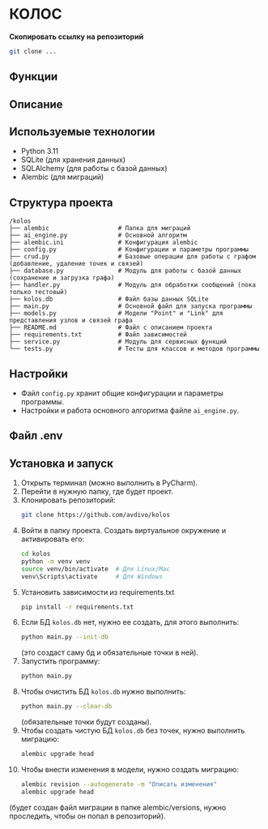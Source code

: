 # КОЛОС

**Скопировать ссылку на репозиторий**  
```bash
git clone ...
```

## Функции

## Описание

## Используемые технологии
- Python 3.11
- SQLite (для хранения данных)
- SQLAlchemy (для работы с базой данных)
- Alembic (для миграций)


## Структура проекта
```
/kolos
├── alembic                   # Папка для миграций
├── ai_engine.py              # Основной алгоритм 
├── alembic.ini               # Конфигурация alembic
├── config.py                 # Конфигурации и параметры программы
├── crud.py                   # Базовые операции для работы с графом (добавление, удаление точек и связей)
├── database.py               # Модуль для работы с базой данных (сохранение и загрузка графа)
├── handler.py                # Модуль для обработки сообщений (пока только тестовый)
├── kolos.db                  # Файл базы данных SQLite
├── main.py                   # Основной файл для запуска программы
├── models.py                 # Модели "Point" и "Link" для представления узлов и связей графа
├── README.md                 # Файл с описанием проекта
├── requirements.txt          # Файл зависимостей
├── service.py                # Модуль для сервисных функций
└── tests.py                  # Тесты для классов и методов программы
``` 

## Настройки
- Файл `config.py` хранит общие конфигурации и параметры программы.
- Настройки и работа основного алгоритма файле `ai_engine.py`.

## Файл .env

## Установка и запуск
1. Открыть терминал (можно выполнить в PyCharm).
2. Перейти в нужную папку, где будет проект.
3. Клонировать репозиторий:
    ```bash
    git clone https://github.com/avdivo/kolos
    ```
4. Войти в папку проекта. Создать виртуальное окружение и активировать его:
    ```bash
    cd kolos
    python -m venv venv
    source venv/bin/activate  # Для Linux/Mac
    venv\Scripts\activate     # Для Windows
    ```
5. Установить зависимости из requirements.txt
    ```bash
    pip install -r requirements.txt
    ```
6. Если БД `kolos.db` нет, нужно ее создать, для этого выполнить:
    ```bash
   python main.py --init-db
    ```
   (это создаст саму бд и обязательные точки в ней).
7. Запустить программу:
    ```bash
    python main.py
    ```
8. Чтобы очистить БД `kolos.db` нужно выполнить:
    ```bash
   python main.py --clear-db
    ```
   (обязательные точки будут созданы).
9. Чтобы создать чистую БД `kolos.db` без точек, нужно выполнить миграцию:
    ```bash
    alembic upgrade head
    ```
10. Чтобы внести изменения в модели, нужно создать миграцию:
    ```bash
    alembic revision --autogenerate -m "Описать изменения"
    alembic upgrade head
    ```
   (будет создан файл миграции в папке alembic/versions, нужно проследить, чтобы он попал в репозиторий).

